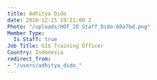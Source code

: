 ```yaml
---
title: Adhitya Dido
date: 2016-12-15 19:21:00 Z
Photo: "/uploads/HOT_ID_Staff_Dido-68a7bd.png"
Member Type:
  Is Staff: true
Job Title: GIS Training Officer
Country: Indonesia
redirect_from:
- "/users/adhitya_dido_"
---
```


